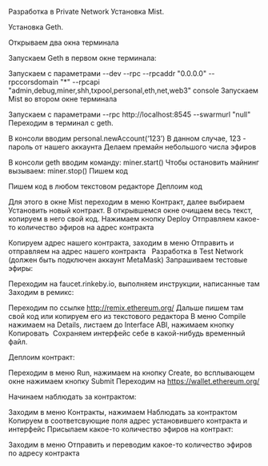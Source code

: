 Разработка в Private Network
Установка Mist.

Установка Geth.

Открываем два окна терминала

Запускаем Geth в первом окне терминала:

Запускаем с параметрами --dev --rpc --rpcaddr "0.0.0.0" --rpccorsdomain "*" --rpcapi "admin,debug,miner,shh,txpool,personal,eth,net,web3" console
Запускаем Mist во втором окне терминала

Запускаем с параметрами --rpc http://localhost:8545 --swarmurl "null"
Переходим в терминал с geth.

В консоли вводим personal.newAccount(‘123’) В данном случае, 123 - пароль от нашего аккаунта
Делаем премайн небольшого числа эфиров

В консоли geth вводим команду: miner.start() Чтобы остановить майнинг вызываем: miner.stop()
Пишем код

Пишем код в любом текстовом редакторе
Деплоим код

Для этого в окне Mist переходим в меню Контракт, далее выбираем Установить новый контракт.
В открывшемся окне очищаем весь текст, копируем в него свой код.
Нажимаем кнопку Deploy
Отправляем какое-то количество эфиров на адрес контракта

Копируем адрес нашего контракта, заходим в меню Отправить и отправляем на адрес нашего контракта 
 Разработка в Test Network (должен быть подключен аккаунт MetaMask)
Запрашиваем тестовые эфиры:

Переходим на faucet.rinkeby.io, выполняем инструкции, написанные там
Заходим в ремикс:

Переходим по ссылке http://remix.ethereum.org/
Дальше пишем там свой код или копируем его из текстового редактора
В меню Compile нажимаем на Details, листаем до Interface ABI, нажимаем кнопку Копировать
 Сохраняем интерфейс себе в какой-нибудь временный файл.

Деплоим контракт:

Переходим в меню Run, нажимаем на кнопку Create, во всплывающем окне нажимаем кнопку Submit
Переходим на https://wallet.ethereum.org/

Начинаем наблюдать за контрактом:

Заходим в меню Контракты, нажимаем Наблюдать за контрактом
Копируем в соответсвующие поля адрес установившего контракта и интерфейс
Присылаем какое-то количество эфиров на контракт:

Заходим в меню Отправить и переводим какое-то количество эфиров по адресу контракта
